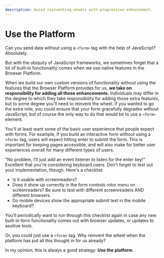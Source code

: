 ```yaml
---
description: Avoid reinventing wheels with progressive enhancement.
---
```


# Use the Platform

Can you send data without using a `<form>` tag with the help of JavaScript? Absolutely.

But with the ubiquity of JavaScript frameworks, we sometimes forget that a lot of built-in functionality comes when we use native features in the Browser Platform.

When we build our own custom versions of functionality without using the features that the Browser Platform provides for us, **we take on responsibility for adding all those enhancements.** Individuals may differ in the degree to which they take responsibility for adding those extra features, but to some degree you'll need to reinvent the wheel. If you wanted to go the extra mile, you could ensure that your form gracefully degrades without JavaScript, but of course the only way to do that would be to use a `<form>` element.

You'll at least want some of the basic user experience that people expect with forms. For example, if you build an interactive form without using a `<form>` tag, users will expect hitting enter to submit the form. This is important for keeping pages accessible, and will also make for better user experiences overall for many different types of users.

"No problem, I'll just add an event listener to listen for the enter key!" Excellent that you're considering keyboard users. Don't forget to test out your implementation, though. Here's a checklist:

- Is it usable with screenreaders?
- Does it show up correctly in the form controls rotor menu on screenreaders? Be sure to test with different screenreaders AND different browsers.
- Do mobile devices show the appropriate submit text in the mobile keyboard?

You'll periodically want to run through this checklist again in case any new built-in form functionality comes out with browser updates, or updates to assitive tools.

Or, you could just use a `<form>` tag. Why reinvent the wheel when the platform has put all this thought in for us already?

In my opinion, this is always a good strategy: **Use the platform**.
